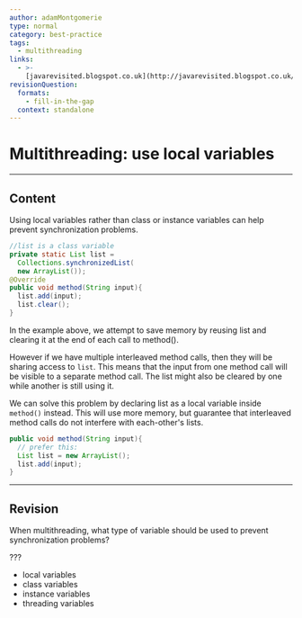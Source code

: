 ```yaml
---
author: adamMontgomerie
type: normal
category: best-practice
tags:
  - multithreading
links:
  - >-
    [javarevisited.blogspot.co.uk](http://javarevisited.blogspot.co.uk/2015/05/top-10-java-multithreading-and.html){website}
revisionQuestion:
  formats:
    - fill-in-the-gap
  context: standalone
---
```


# Multithreading: use local variables


---

## Content

Using local variables rather than class or instance variables can help prevent synchronization problems.

```java
//list is a class variable
private static List list =
  Collections.synchronizedList(
  new ArrayList());
@Override
public void method(String input){
  list.add(input);
  list.clear();
}
```

In the example above, we attempt to save memory by reusing list and clearing it at the end of each call to method().

However if we have multiple interleaved method calls, then they will be sharing access to `list`. This means that the input from one method call will be visible to a separate method call. The list might also be cleared by one while another is still using it.

We can solve this problem by declaring list as a local variable inside `method()` instead. This will use more memory, but guarantee that interleaved method calls do not interfere with each-other's lists.

```java
public void method(String input){
  // prefer this: 
  List list = new ArrayList();
  list.add(input);
}
```

---

## Revision

When multithreading, what type of variable should be used to prevent synchronization problems? 

???

- local variables
- class variables
- instance variables
- threading variables
